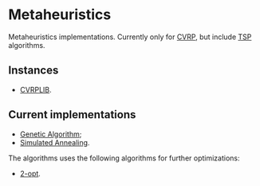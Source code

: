 # Metaheuristics

Metaheuristics implementations. Currently only for [CVRP](https://www.localsolver.com/benchmarkcvrp.html), but include [TSP](http://www.math.uwaterloo.ca/tsp/) algorithms.

## Instances

* [CVRPLIB](http://vrp.galgos.inf.puc-rio.br/index.php/en/).

## Current implementations

* [Genetic Algorithm](https://towardsdatascience.com/introduction-to-genetic-algorithms-including-example-code-e396e98d8bf3);
* [Simulated Annealing](http://www.cs.cmu.edu/afs/cs.cmu.edu/project/learn-43/lib/photoz/.g/web/glossary/anneal.html).

The algorithms uses the following algorithms for further optimizations:

* [2-opt](https://towardsdatascience.com/around-the-world-in-90-414-kilometers-ce84c03b8552).
